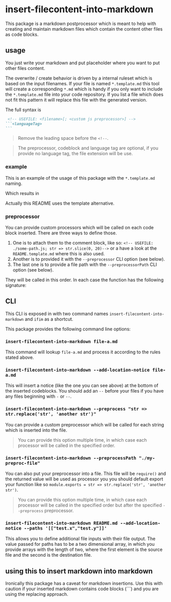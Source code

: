 #  insert-filecontent-into-markdown

This package is a markdown postprocessor which is meant to help with creating and maintain markdown files which contain the content other files as code blocks.

## usage

You just write your markdown and put placeholder where you want to put other files content.

The overwrite / create behavior is driven by a internal ruleset which is based on the input filenames.
If your file is named `*.template.md` this tool will create a corresponding `*.md` which is handy if you only want to include the `*.template.md` file into your code repository. If you list a file which does not fit this pattern it will replace this file with the generated version.

The full syntax is

~~~ md 
 <!-- USEFILE: <filename>[; <custom js preprocessor>] -->
```<languageTag>
```
~~~

> Remove the leading space before the `<!--`.

> The preprocessor, codeblock and language tag are optional, if you provide no language tag, the file extension will be use.

### example

This is an example of the usage of this package with the `*.template.md` naming.

<!-- USEFILE: example\example.template.md -->

Which results in

<!-- USEFILE: example\example.md -->

Actually this README uses the template alternative.

### preprocessor

You can provide custom processors which will be called on each code block inserted. There are three ways to define those.

1. One is to attach them to the comment block, like so: `<!-- USEFILE: ./some-path.js; str => str.slice(0, 20)-->` or a have a look at the `README.template.md` where this is also used.
2. Another is to provided it with the `--preprocessor` CLI option (see below).
3. The last one is to provide a file path with the `--preprocessorPath` CLI option (see below).

They will be called in this order. In each case the function has the following signature:


<!-- USEFILE: index.ts; str => {
    const m = /interface Processor .+?\}/s.exec(str);
    return m? m[0]: str;
} -->

## CLI

This CLI is exposed in with two command names `insert-filecontent-into-markdown` and `ifim` as a shortcut.

This package provides the following command line options:

### `insert-filecontent-into-markdown file-a.md`

This command will lookup `file-a.md` and process it according to the rules stated above.

### `insert-filecontent-into-markdown --add-location-notice file-a.md`

This will insert a notice (like the one you can see above) at the bottom of the inserted codeblocks.
You should add an `--` before your files if you have any files beginning with `-` or `--`.

### `insert-filecontent-into-markdown --preprocess "str => str.replace('str', 'another str')"`

You can provide a custom preprocessor which will be called for each string which is inserted into the file.

> You can provide this option multiple time, in which case each processor will be called in the specified order.

### `insert-filecontent-into-markdown --preprocessPath "./my-preproc-file"`

You can also put your preprocessor into a file. This file will be `require()` and the returned value will be used as processor you you should default export your function like so `module.exports = str => str.replace('str', 'another str')`.

> You can provide this option multiple time, in which case each processor will be called in the specified order but after the specified `--preprocess` preprocessor.

### `insert-filecontent-into-markdown README.md --add-location-notice --paths '[["test.x","test.y"]]'`

This allows you to define additional file inputs with their file output. The value passed for paths has to be a two dimensional array, in which you provide arrays with the length of two, where the first element is the source file and the second is the destination file.

## using this to insert markdown into markdown

Ironically this package has a caveat for markdown insertions. Use this with caution if your inserted markdown contains code blocks (```) and you are using the replacing approach.